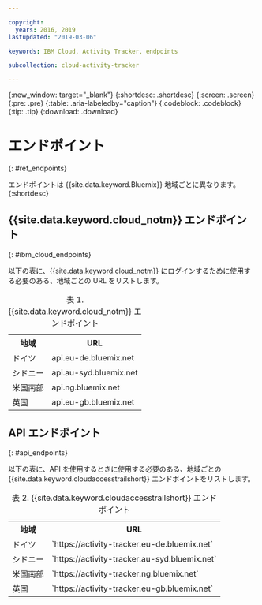 ```yaml
---

copyright:
  years: 2016, 2019
lastupdated: "2019-03-06"

keywords: IBM Cloud, Activity Tracker, endpoints

subcollection: cloud-activity-tracker

---
```


{:new_window: target="_blank"}
{:shortdesc: .shortdesc}
{:screen: .screen}
{:pre: .pre}
{:table: .aria-labeledby="caption"}
{:codeblock: .codeblock}
{:tip: .tip}
{:download: .download}



# エンドポイント
{: #ref_endpoints}

エンドポイントは {{site.data.keyword.Bluemix}} 地域ごとに異なります。
{:shortdesc}

## {{site.data.keyword.cloud_notm}} エンドポイント
{: #ibm_cloud_endpoints}

以下の表に、{{site.data.keyword.cloud_notm}} にログインするために使用する必要のある、地域ごとの URL をリストします。
	
<table>
	<caption>表 1. {{site.data.keyword.cloud_notm}} エンドポイント</caption>
	<tr>
	  <th>地域</th>
	  <th>URL</th>
	</tr>
	<tr>
	  <td>ドイツ</td>
	  <td>api.eu-de.bluemix.net</td>
	</tr>
	<tr>
	  <td>シドニー</td>
	  <td>api.au-syd.bluemix.net</td>
	</tr>
	<tr>
	  <td>米国南部</td>
	  <td>api.ng.bluemix.net</td>
	</tr>
	<tr>
	  <td>英国</td>
	  <td>api.eu-gb.bluemix.net</td>
	</tr>
</table>


## API エンドポイント
{: #api_endpoints}

以下の表に、API を使用するときに使用する必要のある、地域ごとの {{site.data.keyword.cloudaccesstrailshort}} エンドポイントをリストします。
	
<table>
	<caption>表 2. {{site.data.keyword.cloudaccesstrailshort}} エンドポイント</caption>
	<tr>
	  <th>地域</th>
	  <th>URL</th>
	</tr>
	<tr>
	  <td>ドイツ</td>
	  <td>`https://activity-tracker.eu-de.bluemix.net`</td>
	</tr>
	<tr>
	  <td>シドニー</td>
	  <td>`https://activity-tracker.au-syd.bluemix.net`</td>
	</tr>
	<tr>
	  <td>米国南部</td>
	  <td>`https://activity-tracker.ng.bluemix.net`</td>
	</tr>
	<tr>
	  <td>英国</td>
	  <td>`https://activity-tracker.eu-gb.bluemix.net`</td>
	</tr>
</table>


